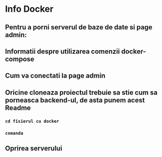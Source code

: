 # Info Docker

## Pentru a porni serverul de baze de date si page admin:
## Informatii despre utilizarea comenzii docker-compose
## Cum va conectati la page admin
## Oricine cloneaza proiectul trebuie sa stie cum sa porneasca backend-ul, de asta punem acest Readme


###	`cd fisierul cu docker`
###	`comanda`

## Oprirea serverului

